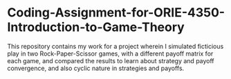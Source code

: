 # Coding-Assignment-for-ORIE-4350-Introduction-to-Game-Theory

This repository contains my work for a project wherein I simulated ficticious play in two Rock-Paper-Scissor games, with a different payoff matrix for each game, and compared the results to learn about strategy and payoff convergence, and also cyclic nature in strategies and payoffs. 
